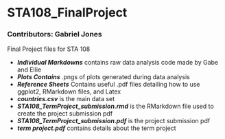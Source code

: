 # STA108_FinalProject
### Contributors: Gabriel Jones

Final Project files for STA 108

- _**Individual Markdowns**_ contains raw data analysis code made by Gabe and Ellie
- _**Plots Contains**_ .pngs of plots generated during data analysis
- _**Reference Sheets**_ Contains useful .pdf files detailing how to use ggplot2, RMarkdown files, and Latex
- _**countries.csv**_ is the main data set
- _**STA108_TermProject_submission.rmd**_ is the RMarkdown file used to create the project submission pdf
- _**STA108_TermProject_submission.pdf**_ is the project submission pdf
- _**term project.pdf**_ contains details about the term project 
